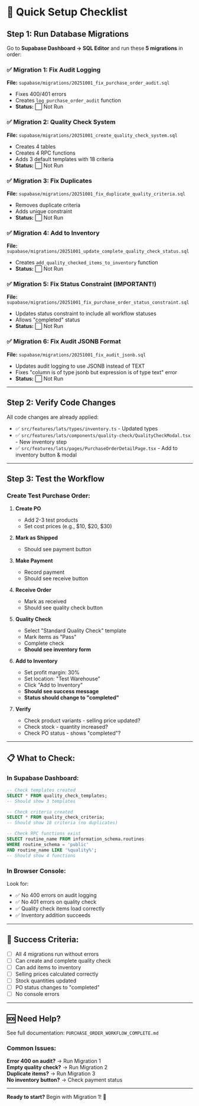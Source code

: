 # 🚀 Quick Setup Checklist

## Step 1: Run Database Migrations

Go to **Supabase Dashboard → SQL Editor** and run these **5 migrations** in order:

### ✅ Migration 1: Fix Audit Logging
**File:** `supabase/migrations/20251001_fix_purchase_order_audit.sql`
- Fixes 400/401 errors
- Creates `log_purchase_order_audit` function
- **Status:** ⬜ Not Run

### ✅ Migration 2: Quality Check System  
**File:** `supabase/migrations/20251001_create_quality_check_system.sql`
- Creates 4 tables
- Creates 4 RPC functions
- Adds 3 default templates with 18 criteria
- **Status:** ⬜ Not Run

### ✅ Migration 3: Fix Duplicates
**File:** `supabase/migrations/20251001_fix_duplicate_quality_criteria.sql`
- Removes duplicate criteria
- Adds unique constraint
- **Status:** ⬜ Not Run

### ✅ Migration 4: Add to Inventory
**File:** `supabase/migrations/20251001_update_complete_quality_check_status.sql`
- Creates `add_quality_checked_items_to_inventory` function
- **Status:** ⬜ Not Run

### ✅ Migration 5: Fix Status Constraint (IMPORTANT!)
**File:** `supabase/migrations/20251001_fix_purchase_order_status_constraint.sql`
- Updates status constraint to include all workflow statuses
- Allows "completed" status
- **Status:** ⬜ Not Run

### ✅ Migration 6: Fix Audit JSONB Format
**File:** `supabase/migrations/20251001_fix_audit_jsonb.sql`
- Updates audit logging to use JSONB instead of TEXT
- Fixes "column is of type jsonb but expression is of type text" error
- **Status:** ⬜ Not Run

---

## Step 2: Verify Code Changes

All code changes are already applied:

- ✅ `src/features/lats/types/inventory.ts` - Updated types
- ✅ `src/features/lats/components/quality-check/QualityCheckModal.tsx` - New inventory step
- ✅ `src/features/lats/pages/PurchaseOrderDetailPage.tsx` - Add to inventory button & modal

---

## Step 3: Test the Workflow

### Create Test Purchase Order:

1. **Create PO**
   - Add 2-3 test products
   - Set cost prices (e.g., $10, $20, $30)

2. **Mark as Shipped**
   - Should see payment button

3. **Make Payment**
   - Record payment
   - Should see receive button

4. **Receive Order**
   - Mark as received
   - Should see quality check button

5. **Quality Check**
   - Select "Standard Quality Check" template
   - Mark items as "Pass"
   - Complete check
   - **Should see inventory form**

6. **Add to Inventory**
   - Set profit margin: 30%
   - Set location: "Test Warehouse"
   - Click "Add to Inventory"
   - **Should see success message**
   - **Status should change to "completed"**

7. **Verify**
   - Check product variants - selling price updated?
   - Check stock - quantity increased?
   - Check PO status - shows "completed"?

---

## 📋 What to Check:

### In Supabase Dashboard:

```sql
-- Check templates created
SELECT * FROM quality_check_templates;
-- Should show 3 templates

-- Check criteria created
SELECT * FROM quality_check_criteria;
-- Should show 18 criteria (no duplicates)

-- Check RPC functions exist
SELECT routine_name FROM information_schema.routines 
WHERE routine_schema = 'public' 
AND routine_name LIKE '%quality%';
-- Should show 4 functions
```

### In Browser Console:

Look for:
- ✅ No 400 errors on audit logging
- ✅ No 401 errors on quality check
- ✅ Quality check items load correctly
- ✅ Inventory addition succeeds

---

## 🎯 Success Criteria:

- [ ] All 4 migrations run without errors
- [ ] Can create and complete quality check
- [ ] Can add items to inventory
- [ ] Selling prices calculated correctly
- [ ] Stock quantities updated
- [ ] PO status changes to "completed"
- [ ] No console errors

---

## 🆘 Need Help?

See full documentation: `PURCHASE_ORDER_WORKFLOW_COMPLETE.md`

### Common Issues:

**Error 400 on audit?** → Run Migration 1  
**Empty quality check?** → Run Migration 2  
**Duplicate items?** → Run Migration 3  
**No inventory button?** → Check payment status  

---

**Ready to start?** Begin with Migration 1! 🚀

